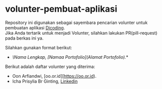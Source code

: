 # volunter-pembuat-aplikasi
Repository ini digunakan sebagai sayembara pencarian volunter untuk pembuatan aplikasi [Dicoding](www.dicoding.com).<br>
Jika Anda tertarik untuk menjadi Volunter, silahkan lakukan PR(pill-request) pada berkas ini ya.<br>

Silahkan gunakan format berikut:<br>
* *\Nama Lengkap, [Namaa Portofolio](Alamat Portofolio).**

Berikut adalah daftar volunter yang diterima:
*  Oon Arfiandwi, [oo.or.id][https://oo.or.id).
*  Icha Prisylia Br Ginting, [Linkedin](https://www.linkedin.com/in/ichaginting03)
